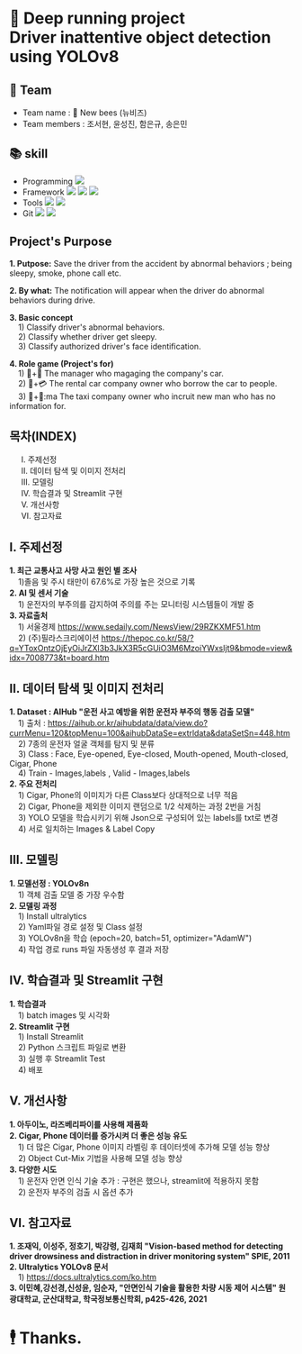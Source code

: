 # 🤖 Deep running project</br>Driver inattentive object detection using YOLOv8
## 👥 Team
- Team name : 🐝 New bees (뉴비즈)
- Team members : 조서현, 윤성진, 함은규, 송은민
## :books: skill
- Programming <img src="https://img.shields.io/badge/Python-3776AB?style=for-the-badge&logo=Python&logoColor=white">
- Framework <img src="https://img.shields.io/badge/PyTorch-EE4C2C?style=for-the-badge&logo=PyTorch&logoColor=white"> <img src="https://img.shields.io/badge/OpenCV-5C3EE8?style=for-the-badge&logo=OpenCV&logoColor=white"> <img src="https://img.shields.io/badge/Streamlit-FF4B4B?style=for-the-badge&logo=Streamlit&logoColor=white">
- Tools <img src="https://img.shields.io/badge/jupyter-F37626?style=for-the-badge&logo=jupyter&logoColor=white"> <img src="https://img.shields.io/badge/visualstudiocode-007ACC?style=for-the-badge&logo=visualstudiocode&logoColor=white">
- Git <img src="https://img.shields.io/badge/Git-F05032?style=for-the-badge&logo=jupyter&logoColor=white"> <img src="https://img.shields.io/badge/github-181717?style=for-the-badge&logo=github&logoColor=white">

## **Project's Purpose**
 **1. Putpose:** Save the driver from the accident by abnormal behaviors ; being sleepy, smoke, phone call etc.   
 
 **2. By what:** The notification will appear when the driver do abnormal behaviors during drive.   
 
 **3. Basic concept**   
&nbsp;&nbsp;&nbsp; 1) Classify driver's  abnormal behaviors.   
&nbsp;&nbsp;&nbsp; 2) Classify whether driver get sleepy.   
&nbsp;&nbsp;&nbsp; 3) Classify authorized driver's face identification.   
 
 **4. Role game (Project's for)**   
&nbsp;&nbsp;&nbsp; 1) 🚙+🏢 The manager who magaging the company's car.    
&nbsp;&nbsp;&nbsp; 2) 🚙+💳 The rental car company owner who borrow the car to people.    
&nbsp;&nbsp;&nbsp; 3) 🚖+👤:ma The taxi company owner who incruit new man who has no information for.   

## 목차(INDEX)
&emsp;&ensp;Ⅰ. 주제선정</br>&emsp;&ensp;Ⅱ. 데이터 탐색 및 이미지 전처리</br>&emsp;&ensp;Ⅲ. 모델링</br>&emsp;&ensp;Ⅳ. 학습결과 및 Streamlit 구현</br>&emsp;&ensp;Ⅴ. 개선사항</br>&emsp;&ensp;Ⅵ. 참고자료

## Ⅰ. 주제선정
  **1. 최근 교통사고 사망 사고 원인 별 조사**</br>
       &nbsp;&nbsp;&nbsp; 1)졸음 및 주시 태만이 67.6%로 가장 높은 것으로 기록</br>
  **2. AI 및 센서 기술**</br>
       &nbsp;&nbsp;&nbsp; 1) 운전자의 부주의를 감지하여 주의를 주는 모니터링 시스템들이 개발 중</br>
  **3. 자료출처**</br>
       &nbsp;&nbsp;&nbsp; 1) 서울경제 https://www.sedaily.com/NewsView/29RZKXMF51.htm</br>
       &nbsp;&nbsp;&nbsp; 2) (주)필라스크리에이션 https://thepoc.co.kr/58/?q=YToxOntzOjEyOiJrZXl3b3JkX3R5cGUiO3M6MzoiYWxsIjt9&bmode=view&idx=7008773&t=board.htm

## Ⅱ. 데이터 탐색 및 이미지 전처리
  **1. Dataset : AIHub "운전 사고 예방을 위한 운전자 부주의 행동 검출 모델"** </br>
       &nbsp;&nbsp;&nbsp; 1) 출처 : https://aihub.or.kr/aihubdata/data/view.do?currMenu=120&topMenu=100&aihubDataSe=extrldata&dataSetSn=448.htm</br>
       &nbsp;&nbsp;&nbsp; 2) 7종의 운전자 얼굴 객체를 탐지 및 분류</br>
       &nbsp;&nbsp;&nbsp; 3) Class : Face, Eye-opened, Eye-closed, Mouth-opened, Mouth-closed, Cigar, Phone</br>
       &nbsp;&nbsp;&nbsp; 4) Train - Images,labels , Valid - Images,labels</br>
  **2. 주요 전처리**</br>
       &nbsp;&nbsp;&nbsp; 1) Cigar, Phone의 이미지가 다른 Class보다 상대적으로 너무 적음</br>
       &nbsp;&nbsp;&nbsp; 2) Cigar, Phone을 제외한 이미지 랜덤으로 1/2 삭제하는 과정 2번을 거침</br>
       &nbsp;&nbsp;&nbsp; 3) YOLO 모델을 학습시키기 위해 Json으로 구성되어 있는 labels를 txt로 변경</br>
       &nbsp;&nbsp;&nbsp; 4) 서로 일치하는 Images & Label Copy

## Ⅲ. 모델링
  **1. 모델선정 : YOLOv8n** </br>
       &nbsp;&nbsp;&nbsp; 1) 객체 검출 모델 중 가장 우수함</br>
  **2. 모델링 과정**</br>
       &nbsp;&nbsp;&nbsp; 1) Install ultralytics</br>
       &nbsp;&nbsp;&nbsp; 2) Yaml파일 경로 설정 및 Class 설정</br>
       &nbsp;&nbsp;&nbsp; 3) YOLOv8n을 학습 (epoch=20, batch=51, optimizer="AdamW")</br>
       &nbsp;&nbsp;&nbsp; 4) 작업 경로 runs 파일 자동생성 후 결과 저장

## Ⅳ. 학습결과 및 Streamlit 구현
  **1. 학습결과** </br>
       &nbsp;&nbsp;&nbsp; 1) batch images 및 시각화</br>
  **2. Streamlit 구현**</br>
       &nbsp;&nbsp;&nbsp; 1) Install Streamlit</br>
       &nbsp;&nbsp;&nbsp; 2) Python 스크립트 파일로 변환</br>
       &nbsp;&nbsp;&nbsp; 3) 실행 후 Streamlit Test</br>
       &nbsp;&nbsp;&nbsp; 4) 배포

## Ⅴ. 개선사항
  **1. 아두이노, 라즈베리파이를 사용해 제품화** </br>
  **2. Cigar, Phone 데이터를 증가시켜 더 좋은 성능 유도**</br>
       &nbsp;&nbsp;&nbsp; 1) 더 많은 Cigar, Phone 이미지 라벨링 후 데이터셋에 추가해 모델 성능 향상 </br>
       &nbsp;&nbsp;&nbsp; 2) Object Cut-Mix 기법을 사용해 모델 성능 향상</br>
  **3. 다양한 시도**</br>
       &nbsp;&nbsp;&nbsp; 1) 운전자 안면 인식 기술 추가 : 구현은 했으나, streamlit에 적용하지 못함</br>
       &nbsp;&nbsp;&nbsp; 2) 운전자 부주의 검출 시 옵션 추가

## Ⅵ. 참고자료
  **1. 조재익, 이성주, 정호기, 박강령, 김재희 "Vision-based method for detecting driver drowsiness and distraction in driver monitoring system" SPIE, 2011** </br>
  **2. Ultralytics YOLOv8 문서**</br>
       &nbsp;&nbsp;&nbsp; 1) https://docs.ultralytics.com/ko.htm</br>
  **3. 이민혜,강선경,신성윤, 임순자, "안면인식 기술을 활용한 차량 시동 제어 시스템" 원광대학교, 군산대학교, 학국정보통신학회, p425-426, 2021**</br>


# 🕴️ Thanks.
